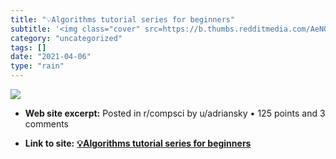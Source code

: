 ```yaml
---
title: "💡Algorithms tutorial series for beginners"
subtitle: '<img class="cover" src=https://b.thumbs.redditmedia.com/AeNQ1lnVNjKjcu7aznXNfGG2nOMLepS4tiVXrVqaREc....'
category: "uncategorized"
tags: []
date: "2021-04-06"
type: "rain"
---
```

<img class="cover" src=https://b.thumbs.redditmedia.com/AeNQ1lnVNjKjcu7aznXNfGG2nOMLepS4tiVXrVqaREc.jpg>



* **Web site excerpt:** Posted in r/compsci by u/adriansky • 125 points and 3 comments

* **Link to site:** **[💡Algorithms tutorial series for beginners](https://www.reddit.com/r/compsci/comments/9oztot/algorithms_tutorial_series_for_beginners?sh=2d2fba36&st=JNEHXSO7)**